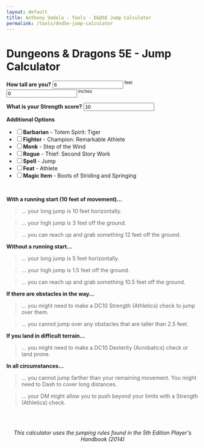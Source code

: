 ```yaml
---
layout: default
title: Anthony Vadala - Tools - D&D5E Jump Calculator
permalink: /tools/dnd5e-jump-calculator
---
```


<!-- CSS Style Sheet/JQuery -->
<link rel="stylesheet" type="text/css" href="/tools/dnd5e/jump-calculator.css" />
<script src="/js/jquery.min.js"></script>

# Dungeons & Dragons 5E - Jump Calculator

**How tall are you?**
<input id="heightFT" value="6" class="DCinputs"><sup> feet</sup>
<input id="heightIN" value="0" class="DCinputs" maxlength="2"><sup> inches</sup>

**What is your Strength score?** <input id="STR" value="10" class="DCinputs" maxlength="2">
<div id="DEXopt" style="display:none"><span style="font-weight: bold">What is your Dexterity score?</span><input id="DEX" value="10" class="DCinputs" maxlength="2"><br><br></div>

**Additional Options**
<ul>
	<li><input type="checkbox" id="tiger_barbarian"><label for="tiger_barbarian"><span style="font-weight: bold">Barbarian</span> - Totem Spirit: Tiger</label></li>
	<li><input type="checkbox" id="remarkable_athlete"><label for="remarkable_athlete"><span style="font-weight: bold">Fighter</span> - Champion: Remarkable Athlete</label></li>
	<li><input type="checkbox" id="step_of_the_wind"><label for="step_of_the_wind"><span style="font-weight: bold">Monk</span> - Step of the Wind</label></li>
	<li><input type="checkbox" id="second_story_work"><label for="second_story_work"><span style="font-weight: bold">Rogue</span> - Thief: Second Story Work</label></li>
	<li><input type="checkbox" id="jump_spell"><label for="jump_spell"><span style="font-weight: bold">Spell</span> - Jump</label></li>
	<li><input type="checkbox" id="athlete_feat"><label for="athlete_feat"><span style="font-weight: bold">Feat</span> - Athlete</label></li>
	<li><input type="checkbox" id="boots_of_springing"><label for="boots_of_springing"><span style="font-weight: bold">Magic Item</span> - Boots of Striding and Springing</label></li>
</ul>


<br>

**With a running start (10 feet of movement)...**

>... your long jump is <span class="value" id="run_horizontal">10</span> feet horizontally.

>... your high jump is <span class="value" id="run_vertical">3</span> feet off the ground.

>... you can reach up and grab something <span class="value" id="run_grab">12</span> feet off the ground.

**Without a running start...**

>... your long jump is <span class="value" id="stand_horizontal">5</span> feet horizontally.

>... your high jump is <span class="value" id="stand_vertical">1.5</span> feet off the ground.

>... you can reach up and grab something <span class="value" id="stand_grab">10.5</span> feet off the ground.

**If there are obstacles in the way...**

>... you might need to make a <span class="value">DC10 Strength (Athletics)</span> check to jump over them.

>... you cannot jump over any obstacles that are taller than <span class="value" id="obstacle">2.5</span> feet.

**If you land in difficult terrain...**

>... you might need to make a <span class="value">DC10 Dexterity (Acrobatics)</span> check or land prone.

**In all circumstances...**

>... you cannot jump farther than your remaining movement. You might need to Dash to cover long distances.

>... your DM might allow you to push beyond your limits with a Strength (Athletics) check.

<br><br>

<center>
<i>This calculator uses the jumping rules found in the 5th Edition Player's Handbook (2014)</i>
</center>

<!-- Import Jump Calculator.js -->
<script src="/tools/dnd5e/jump-calculator.js"></script>